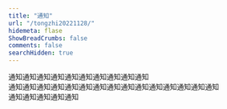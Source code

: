 ```yaml
---
title: "通知"
url: "/tongzhi20221128/"
hidemeta: flase
ShowBreadCrumbs: false
comments: false
searchHidden: true
---
```


通知通知通知通知通知通知通知通知通知通知  
通知通知通知通知通知通知通知通知通知通知通知通知通知通知通知  
通知通知通知通知通知
